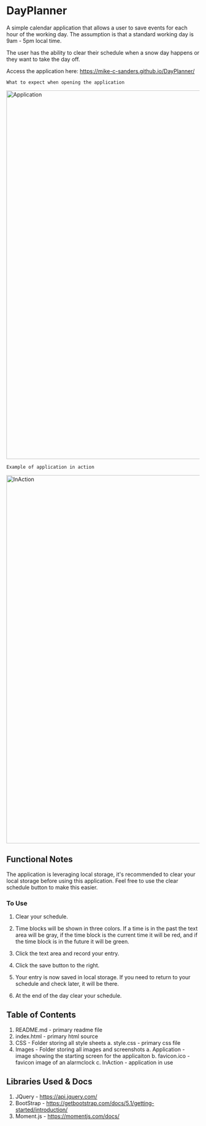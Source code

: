 # DayPlanner

A simple calendar application that allows a user to save events for each hour of the working day. The assumption is that a standard working day is 9am - 5pm local time.

The user has the ability to clear their schedule when a snow day happens or they want to take the day off.

Access the application here: <https://mike-c-sanders.github.io/DayPlanner/>

    What to expect when opening the application
<img width="960" alt="Application" src="https://user-images.githubusercontent.com/71601403/150996157-90c8de33-dac1-4d47-817d-202522e63cf5.PNG">

    Example of application in action
<img width="959" alt="InAction" src="https://user-images.githubusercontent.com/71601403/150996353-8d53316c-b76a-4ab1-96c7-9b0e681fab04.PNG">

## Functional Notes

The application is leveraging local storage, it's recommended to clear your local storage before using this application. Feel free to use the clear schedule button to make this easier.

### To Use

1. Clear your schedule.

2. Time blocks will be shown in three colors. If a time is in the past the text area will be gray, if the time block is the current time it will be red, and if the time block is in the future it will be green.

3. Click the text area and record your entry.

4. Click the save button to the right.

5. Your entry is now saved in local storage. If you need to return to your schedule and check later, it will be there.

6. At the end of the day clear your schedule.

## Table of Contents

1. README.md - primary readme file
2. index.html - primary html source
3. CSS - Folder storing all style sheets
    a. style.css - primary css file
4. Images - Folder storing all images and screenshots
    a. Application - image showing the starting screen for the applicaiton
    b. favicon.ico - favicon image of an alarmclock
    c. InAction - application in use

## Libraries Used & Docs

1. JQuery - <https://api.jquery.com/>
2. BootStrap - <https://getbootstrap.com/docs/5.1/getting-started/introduction/>
3. Moment.js - <https://momentjs.com/docs/>